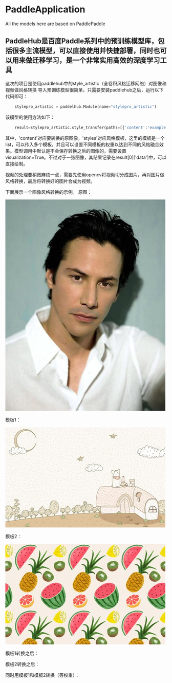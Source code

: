 # PaddleApplication
All the models here are based on PaddlePaddle

## PaddleHub是百度Paddle系列中的预训练模型库，包括很多主流模型，可以直接使用并快捷部署，同时也可以用来做迁移学习，是一个非常实用高效的深度学习工具
这次的项目是使用paddlehub中的style_artistic（全卷积风格迁移网络）对图像和视频做风格转换
导入预训练模型很简单，只需要安装paddlehub之后，运行以下代码即可：
```python
    stylepro_artistic = paddelhub.Module(name="stylepro_artistic")
```
该模型的使用方法如下：
```python
    result=stylepro_artistic.style_transfer(paths=[{'content':'example.jpg','styles':['temp1.jpg']}])
```
其中，'content'对应要转换的原图像，'styles'对应风格模板，这里的模板是一个list，可以传入多个模板，并且可以设置不同模板的权重以达到不同的风格融合效果。模型调用中默认是不会保存转换之后的图像的，需要设置visualization=True。不过对于一张图像，其结果记录在result[0]['data']中，可以直接绘制。

视频的处理要稍微麻烦一点，需要先使用opencv将视频切分成图片，再对图片做风格转换，最后将转换好的图片合成为视频。

下面展示一个图像风格转换的示例。
原图：

![example](https://github.com/BJWayne/PaddleApplication/blob/PaddleHub/example.jpg)

模板1：

![temp1](https://github.com/BJWayne/PaddleApplication/blob/PaddleHub/temp1.jpg)

模板2：

![temp2](https://github.com/BJWayne/PaddleApplication/blob/PaddleHub/temp2.jpg)

模板1转换之后：

模板2转换之后：

同时用模板1和模板2转换（等权重）：
